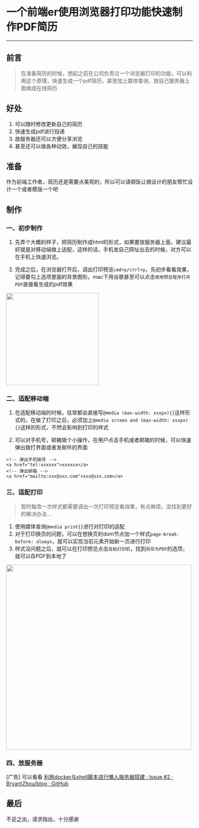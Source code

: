 # 一个前端er使用浏览器打印功能快速制作PDF简历

---

## 前言

> 在准备简历的时候，想起之前在公司负责过一个浏览器打印的功能，可以利用这个原理，快速生成一个pdf简历，甚至加上媒体查询，放自己服务器上面做成在线简历

## 好处

1. 可以随时修改更新自己的简历
2. 快速生成pdf进行投递
3. 放服务器还可以方便分享浏览
4. 甚至还可以做各种动效，展现自己的技能

## 准备

作为前端工作者，简历还是需要点美观的，所以可以请顿饭让搞设计的朋友帮忙设计一个或者模版一个吧

## 制作

### 一、初步制作

1. 先弄个大概的样子，把简历制作成html的形式，如果要放服务器上面，建议最好就是对移动端做上适配，这样的话，手机发自己网址出去的时候，对方可以在手机上快速浏览。

2. 完成之后，在浏览器打开后，调出打印预览`cmd+p/ctrl+p`，先初步看看效果，记得要勾上选项里面的背景图形。mac下用谷歌甚至可以点击`使用预览程序打开PDF`直接看生成的pdf效果

<img width="250" src="https://course-wx-app.oss-cn-hangzhou.aliyuncs.com/1bca165ab5764d5e9f6a71f580ca8628.jpeg" alt="" />

### 二、适配移动端

1. 在适配移动端的时候，往常都会直接写`@media (max-width: xxxpx){}`这样形式的，在做了打印之后，必须加上`@media srceen and (max-width: xxxpx){}`这样的形式，不然会影响到打印的样式

2. 可以对手机号，邮箱做个小操作，在用户点击手机或者邮箱的时候，可以快速弹出拨打界面或者发邮件的界面

```html;
<!-- 弹出手机拨号 -->
<a href="tel:xxxxxx">xxxxxx</a>
<!-- 弹出邮箱 -->
<a href="mailto:xxx@xxx.com">xxx@xxx.com</a>
```

### 三、适配打印

> 暂时每改一次样式都需要调出一次打印预览看效果，有点麻烦，没找到更好的解决办法...

1. 使用媒体查询`@media print{}`进行对打印的适配
2. 对于打印换页的问题，可以在想换页的dom节点加一个样式`page-break-before: always`，就可以实现当前元素开始新一页进行打印
3. 样式没问题之后，就可以在打印预览点击`目标打印机`，找到`另存为PDF`的选项，就可以存PDF到本地了

<img width="500" src="https://course-wx-app.oss-cn-hangzhou.aliyuncs.com/dd59972056da47788b121a0ad30f3ca0.jpeg" alt="" />

### 四、放服务器

[广告] 可以看看 [利用docker与shell脚本进行懒人服务器搭建 · Issue #2 · BryantZhou/blog · GitHub](https://github.com/BryantZhou/blog/issues/2)

## 最后

不足之出，请求指出，十分感谢
